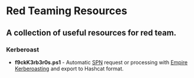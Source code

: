 # Red Teaming Resources 
## A collection of useful resources for red team.
### Kerberoast
- **f9ckK3rb3r0s.ps1** - Automatic [SPN](https://docs.microsoft.com/es-es/windows/win32/ad/service-principal-names) request or processing with [Empire Kerberoasting](https://github.com/EmpireProject/Empire/blob/master/data/module_source/credentials/Invoke-Kerberoast.ps1) and export to Hashcat format. 
